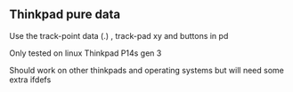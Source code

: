 ## Thinkpad pure data
Use the track-point data (.) , track-pad xy and buttons in pd

Only tested on linux Thinkpad P14s gen 3

Should work on other thinkpads and operating systems but will need some extra ifdefs

